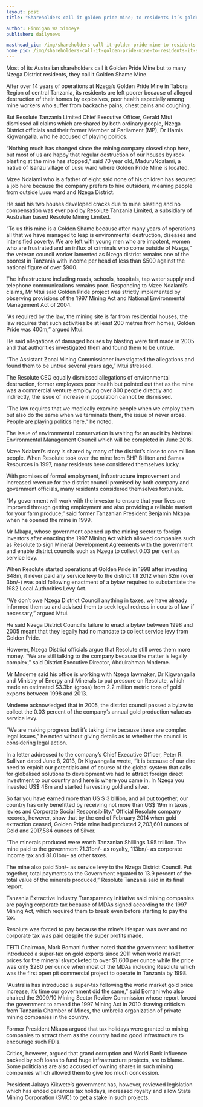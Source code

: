 ```yaml
---
layout: post
title: "Shareholders call it golden pride mine; to residents it’s golden shame"

author: Finnigan Wa Simbeye
publisher: dailynews

masthead_pic: /img/shareholders-call-it-golden-pride-mine-to-residents-it-s-golden-shame/pic_1.jpg
home_pic: /img/shareholders-call-it-golden-pride-mine-to-residents-it-s-golden-shame/pic_1_home.jpg
---
```


<span class="drop-cap">M</span>ost of its Australian shareholders call it Golden Pride Mine but to many Nzega District residents, they call it Golden Shame Mine.

After over 14 years of operations at Nzega’s Golden Pride Mine in Tabora Region of central Tanzania, its residents are left poorer because of alleged destruction of their homes by explosives, poor health especially among mine workers who suffer from backache pains, chest pains and coughing.

But Resolute Tanzania Limited Chief Executive Officer, Gerald Mtui dismissed all claims which are shared by both ordinary people, Nzega District officials and their former Member of Parliament (MP), Dr Hamis Kigwangalla, who he accused of playing politics.

“Nothing much has changed since the mining company closed shop here, but most of us are happy that regular destruction of our houses by rock blasting at the mine has stopped,” said 70 year old, MaduruNdalami, a native of Isanzu village of Lusu ward where Golden Pride Mine is located.

Mzee Ndalami who is a father of eight said none of his children has secured a job here because the company prefers to hire outsiders, meaning people from outside Lusu ward and Nzega District.

He said his two houses developed cracks due to mine blasting and no compensation was ever paid by Resolute Tanzania Limited, a subsidiary of Australian based Resolute Mining Limited.

“To us this mine is a Golden Shame because after many years of operations all that we have managed to leap is environmental destruction, diseases and intensified poverty. We are left with young men who are impotent, women who are frustrated and an influx of criminals who come outside of Nzega,” the veteran council worker lamented as Nzega district remains one of the poorest in Tanzania with income per head of less than $500 against the national figure of over $900.

The infrastructure including roads, schools, hospitals, tap water supply and telephone communications remains poor. Responding to Mzee Ndalami’s claims, Mr Mtui said Golden Pride project was strictly implemented by observing provisions of the 1997 Mining Act and National Environmental Management Act of 2004.

“As required by the law, the mining site is far from residential houses, the law requires that such activities be at least 200 metres from homes, Golden Pride was 400m,” argued Mtui.

He said allegations of damaged houses by blasting were first made in 2005 and that authorities investigated them and found them to be untrue.

“The Assistant Zonal Mining Commissioner investigated the allegations and found them to be untrue several years ago,” Mtui stressed.

The Resolute CEO equally dismissed allegations of environmental destruction, former employees poor health but pointed out that as the mine was a commercial venture employing over 800 people directly and indirectly, the issue of increase in population cannot be dismissed.

“The law requires that we medically examine people when we employ them but also do the same when we terminate them, the issue of never arose. People are playing politics here,” he noted.

The issue of environmental conservation is waiting for an audit by National Environmental Management Council which will be completed in June 2016.

Mzee Ndalami’s story is shared by many of the district’s close to one million people. When Resolute took over the mine from BHP Billiton and Samax Resources in 1997, many residents here considered themselves lucky.

With promises of formal employment, infrastructure improvement and increased revenue for the district council promised by both company and government officials, many residents considered themselves fortunate.

“My government will work with the investor to ensure that your lives are improved through getting employment and also providing a reliable market for your farm produce,” said former Tanzanian President Benjamin Mkapa when he opened the mine in 1999.

Mr Mkapa, whose government opened up the mining sector to foreign investors after enacting the 1997 Mining Act which allowed companies such as Resolute to sign Mineral Development Agreements with the government and enable district councils such as Nzega to collect 0.03 per cent as service levy.

When Resolute started operations at Golden Pride in 1998 after investing $48m, it never paid any service levy to the district till 2012 when $2m (over 3bn/-) was paid following enactment of a bylaw required to substantiate the 1982 Local Authorities Levy Act.

“We don’t owe Nzega District Council anything in taxes, we have already informed them so and advised them to seek legal redress in courts of law if necessary,” argued Mtui.

He said Nzega District Council’s failure to enact a bylaw between 1998 and 2005 meant that they legally had no mandate to collect service levy from Golden Pride.

However, Nzega District officials argue that Resolute still owes them more money. “We are still talking to the company because the matter is legally complex,” said District Executive Director, Abdulrahman Mndeme.

Mr Mndeme said his office is working with Nzega lawmaker, Dr Kigwangalla and Ministry of Energy and Minerals to put pressure on Resolute, which made an estimated $3.3bn (gross) from 2.2 million metric tons of gold exports between 1998 and 2013.

Mndeme acknowledged that in 2005, the district council passed a bylaw to collect the 0.03 percent of the company’s annual gold production value as service levy.

“We are making progress but it’s taking time because these are complex legal issues,” he noted without giving details as to whether the council is considering legal action.

In a letter addressed to the company’s Chief Executive Officer, Peter R. Sullivan dated June 8, 2013, Dr Kigwangalla wrote, “It is because of our dire need to exploit our potentials and of course of the global system that calls for globalised solutions to development we had to attract foreign direct investment to our country and here is where you came in. In Nzega you invested US$ 48m and started harvesting gold and silver.

So far you have earned more than US $ 3 billion, and all put together, our country has only benefitted by receiving not more than US$ 19m in taxes , levies and Corporate Social Responsibility.” Official Resolute company records, however, show that by the end of February 2014 when gold extraction ceased, Golden Pride mine had produced 2,203,601 ounces of Gold and 2017,584 ounces of Silver.

“The minerals produced were worth Tanzanian Shillings 1.95 trillion. The mine paid to the government 71.31bn/- as royalty, 113bn/- as corporate income tax and 81.01bn/- as other taxes.

The mine also paid 5bn/- as service levy to the Nzega District Council. Put together, total payments to the Government equated to 13.9 percent of the total value of the minerals produced,” Resolute Tanzania said in its final report.

Tanzania Extractive Industry Transparency Initiative said mining companies are paying corporate tax because of MDAs signed according to the 1997 Mining Act, which required them to break even before starting to pay the tax.

Resolute was forced to pay because the mine’s lifespan was over and no corporate tax was paid despite the super profits made.

TEITI Chairman, Mark Bomani further noted that the government had better introduced a super-tax on gold exports since 2011 when world market prices for the mineral skyrocketed to over $1,600 per ounce while the price was only $280 per ounce when most of the MDAs including Resolute which was the first open pit commercial project to operate in Tanzania by 1998.

“Australia has introduced a super-tax following the world market gold price increase, it’s time our government did the same,” said Bomani who also chaired the 2009/10 Mining Sector Review Commission whose report forced the government to amend the 1997 Mining Act in 2010 drawing criticism from Tanzania Chamber of Mines, the umbrella organization of private mining companies in the country.

Former President Mkapa argued that tax holidays were granted to mining companies to attract them as the country had no good infrastructure to encourage such FDIs.

Critics, however, argued that grand corruption and World Bank influence backed by soft loans to fund huge infrastructure projects, are to blame. Some politicians are also accused of owning shares in such mining companies which allowed them to give too much concession.

President Jakaya Kikwete’s government has, however, reviewed legislation which has ended generous tax holidays, increased royalty and allow State Mining Corporation (SMC) to get a stake in such projects.
